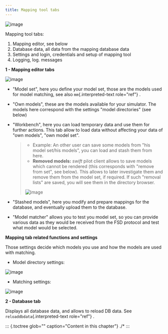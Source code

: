 ```yaml
---
title: Mapping tool tabs
---
```


![image](http://img.swift-project.org/Main_mapping_tool_tabs.png)

Mapping tool tabs:

1.  Mapping editor, see below
2.  Database data, all data from the mapping database data
3.  Settings and login, credentials and setup of mapping tool
4.  Logging, log. messages

**1 - Mapping editor tabs**

![image](http://img.swift-project.org/Mapping_tool_tabs.png)

-   \"Model set\", here you define your model set, those are the models
    used for model matching, see also `mm`{.interpreted-text role="ref"}
    .

-   \"Own models\", these are the models available for your simulator.
    The models here correspond with the settings \"model directories\"
    (see below)

-   \"Workbench\", here you can load temporary data and use them for
    further actions. This tab allow to load data without affecting your
    data of \"own models\", \"own model set\".

    > -   Example: An other user can save some models from \"his model
    >     set/his models\", you can load and stash them from here.
    > -   **Removed models:** *swift* pilot client allows to save models
    >     which cannot be rendered (this corresponds with \"remove from
    >     set\", see below). This allows to later investigate them and
    >     remove them from the model set, if required. If such \"removal
    >     lists\" are saved, you will see them in the directory browser.
    >
    > ![image](http://img.swift-project.org/Removed_models.png)

-   \"Stashed models\", here you modify and prepare mappings for the
    database, and eventually upload them to the database.

-   \"Model matcher\" allows you to test you model set, so you can
    provide various data as they would be received from the FSD protocol
    and test what model would be selected.

**Mapping tab related functions and settings**

Those settings decide which models you use and how the models are used
with matching.

-   Model directory settings:

![image](http://img.swift-project.org/Model_directory_settings.png)

-   Matching settings:

![image](http://img.swift-project.org/Matching_settings.png)

**2 - Database tab**

Displays all database data, and allows to reload DB data. See
`reloaddbdata`{.interpreted-text role="ref"} .

::: {.toctree glob="" caption="Content in this chapter"}
./\*
:::
